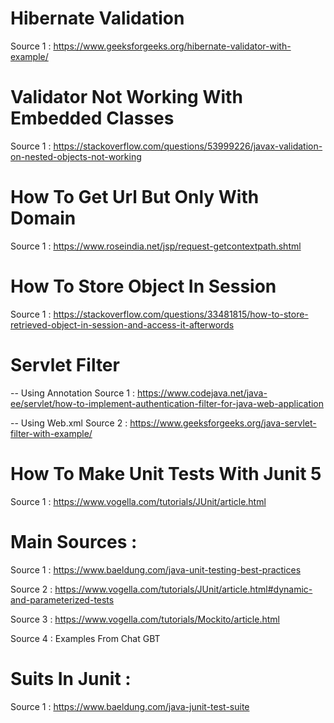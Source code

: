 # Hibernate Validation

Source 1 : https://www.geeksforgeeks.org/hibernate-validator-with-example/

# Validator Not Working With Embedded Classes

Source 1 : https://stackoverflow.com/questions/53999226/javax-validation-on-nested-objects-not-working

# How To Get Url But Only With Domain

Source 1 : https://www.roseindia.net/jsp/request-getcontextpath.shtml

# How To Store Object In Session

Source 1 : https://stackoverflow.com/questions/33481815/how-to-store-retrieved-object-in-session-and-access-it-afterwords

# Servlet Filter

-- Using Annotation
Source 1 : https://www.codejava.net/java-ee/servlet/how-to-implement-authentication-filter-for-java-web-application

-- Using Web.xml
Source 2 : https://www.geeksforgeeks.org/java-servlet-filter-with-example/

# How To Make Unit Tests With Junit 5

Source 1 : https://www.vogella.com/tutorials/JUnit/article.html

# Main Sources :

Source 1 : https://www.baeldung.com/java-unit-testing-best-practices

Source 2 : https://www.vogella.com/tutorials/JUnit/article.html#dynamic-and-parameterized-tests

Source 3 : https://www.vogella.com/tutorials/Mockito/article.html

Source 4 : Examples From Chat GBT

# Suits In Junit :

Source 1 : https://www.baeldung.com/java-junit-test-suite
